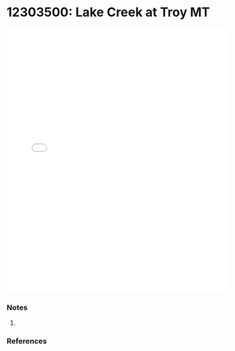 # 12303500: Lake Creek at Troy MT

<iframe src="/_static/stations/12303500_fdc.html" width="100%" height="600" frameborder="0"></iframe>

### Notes
1. 

### References

